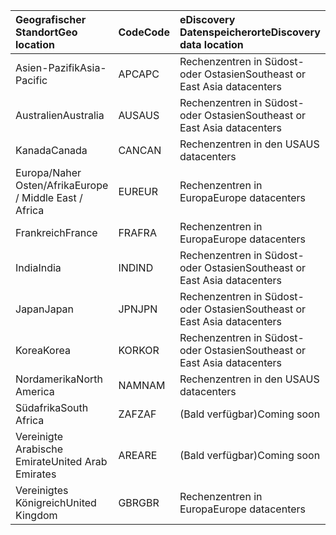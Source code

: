 
|<span data-ttu-id="ae57d-101">**Geografischer Standort**</span><span class="sxs-lookup"><span data-stu-id="ae57d-101">**Geo location**</span></span>             |<span data-ttu-id="ae57d-102">**Code**</span><span class="sxs-lookup"><span data-stu-id="ae57d-102">**Code**</span></span>|<span data-ttu-id="ae57d-103">**eDiscovery Datenspeicherort**</span><span class="sxs-lookup"><span data-stu-id="ae57d-103">**eDiscovery data location**</span></span>      |
|:----------------------------|:-------|:---------------------------------|
|<span data-ttu-id="ae57d-104">Asien-Pazifik</span><span class="sxs-lookup"><span data-stu-id="ae57d-104">Asia-Pacific</span></span>                 |<span data-ttu-id="ae57d-105">APC</span><span class="sxs-lookup"><span data-stu-id="ae57d-105">APC</span></span>     |<span data-ttu-id="ae57d-106">Rechenzentren in Südost- oder Ostasien</span><span class="sxs-lookup"><span data-stu-id="ae57d-106">Southeast or East Asia datacenters</span></span>|
|<span data-ttu-id="ae57d-107">Australien</span><span class="sxs-lookup"><span data-stu-id="ae57d-107">Australia</span></span>                    |<span data-ttu-id="ae57d-108">AUS</span><span class="sxs-lookup"><span data-stu-id="ae57d-108">AUS</span></span>     |<span data-ttu-id="ae57d-109">Rechenzentren in Südost- oder Ostasien</span><span class="sxs-lookup"><span data-stu-id="ae57d-109">Southeast or East Asia datacenters</span></span>|
|<span data-ttu-id="ae57d-110">Kanada</span><span class="sxs-lookup"><span data-stu-id="ae57d-110">Canada</span></span>                       |<span data-ttu-id="ae57d-111">CAN</span><span class="sxs-lookup"><span data-stu-id="ae57d-111">CAN</span></span>     |<span data-ttu-id="ae57d-112">Rechenzentren in den USA</span><span class="sxs-lookup"><span data-stu-id="ae57d-112">US datacenters</span></span>                    |
|<span data-ttu-id="ae57d-113">Europa/Naher Osten/Afrika</span><span class="sxs-lookup"><span data-stu-id="ae57d-113">Europe / Middle East / Africa</span></span>|<span data-ttu-id="ae57d-114">EUR</span><span class="sxs-lookup"><span data-stu-id="ae57d-114">EUR</span></span>     |<span data-ttu-id="ae57d-115">Rechenzentren in Europa</span><span class="sxs-lookup"><span data-stu-id="ae57d-115">Europe datacenters</span></span>                |
|<span data-ttu-id="ae57d-116">Frankreich</span><span class="sxs-lookup"><span data-stu-id="ae57d-116">France</span></span>                       |<span data-ttu-id="ae57d-117">FRA</span><span class="sxs-lookup"><span data-stu-id="ae57d-117">FRA</span></span>     |<span data-ttu-id="ae57d-118">Rechenzentren in Europa</span><span class="sxs-lookup"><span data-stu-id="ae57d-118">Europe datacenters</span></span>                |
|<span data-ttu-id="ae57d-119">India</span><span class="sxs-lookup"><span data-stu-id="ae57d-119">India</span></span>                        |<span data-ttu-id="ae57d-120">IND</span><span class="sxs-lookup"><span data-stu-id="ae57d-120">IND</span></span>     |<span data-ttu-id="ae57d-121">Rechenzentren in Südost- oder Ostasien</span><span class="sxs-lookup"><span data-stu-id="ae57d-121">Southeast or East Asia datacenters</span></span>|
|<span data-ttu-id="ae57d-122">Japan</span><span class="sxs-lookup"><span data-stu-id="ae57d-122">Japan</span></span>                        |<span data-ttu-id="ae57d-123">JPN</span><span class="sxs-lookup"><span data-stu-id="ae57d-123">JPN</span></span>     |<span data-ttu-id="ae57d-124">Rechenzentren in Südost- oder Ostasien</span><span class="sxs-lookup"><span data-stu-id="ae57d-124">Southeast or East Asia datacenters</span></span>|
|<span data-ttu-id="ae57d-125">Korea</span><span class="sxs-lookup"><span data-stu-id="ae57d-125">Korea</span></span>                        |<span data-ttu-id="ae57d-126">KOR</span><span class="sxs-lookup"><span data-stu-id="ae57d-126">KOR</span></span>     |<span data-ttu-id="ae57d-127">Rechenzentren in Südost- oder Ostasien</span><span class="sxs-lookup"><span data-stu-id="ae57d-127">Southeast or East Asia datacenters</span></span>|
|<span data-ttu-id="ae57d-128">Nordamerika</span><span class="sxs-lookup"><span data-stu-id="ae57d-128">North America</span></span>                |<span data-ttu-id="ae57d-129">NAM</span><span class="sxs-lookup"><span data-stu-id="ae57d-129">NAM</span></span>     |<span data-ttu-id="ae57d-130">Rechenzentren in den USA</span><span class="sxs-lookup"><span data-stu-id="ae57d-130">US datacenters</span></span>                    |
|<span data-ttu-id="ae57d-131">Südafrika</span><span class="sxs-lookup"><span data-stu-id="ae57d-131">South Africa</span></span>                 |<span data-ttu-id="ae57d-132">ZAF</span><span class="sxs-lookup"><span data-stu-id="ae57d-132">ZAF</span></span>     |<span data-ttu-id="ae57d-133">(Bald verfügbar)</span><span class="sxs-lookup"><span data-stu-id="ae57d-133">Coming soon</span></span>                     |
|<span data-ttu-id="ae57d-134">Vereinigte Arabische Emirate</span><span class="sxs-lookup"><span data-stu-id="ae57d-134">United Arab Emirates</span></span>         |<span data-ttu-id="ae57d-135">ARE</span><span class="sxs-lookup"><span data-stu-id="ae57d-135">ARE</span></span>     |<span data-ttu-id="ae57d-136">(Bald verfügbar)</span><span class="sxs-lookup"><span data-stu-id="ae57d-136">Coming soon</span></span>                     |
|<span data-ttu-id="ae57d-137">Vereinigtes Königreich</span><span class="sxs-lookup"><span data-stu-id="ae57d-137">United Kingdom</span></span>               |<span data-ttu-id="ae57d-138">GBR</span><span class="sxs-lookup"><span data-stu-id="ae57d-138">GBR</span></span>     |<span data-ttu-id="ae57d-139">Rechenzentren in Europa</span><span class="sxs-lookup"><span data-stu-id="ae57d-139">Europe datacenters</span></span>                |
